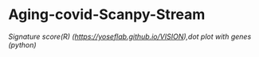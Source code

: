 # Aging-covid-Scanpy-Stream
 *Signature score(R) (https://yoseflab.github.io/VISION),dot plot with genes (python)*
